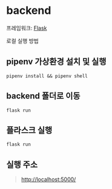 # backend

프레임워크: [Flask](https://flask.palletsprojects.com/en/2.2.x/)

로컬 실행 방법

## pipenv 가상환경 설치 및 실행

```
pipenv install && pipenv shell
```

## backend 폴더로 이동

```
flask run
```

## 플라스크 실행

```
flask run
```

## 실행 주소

> [http://localhost:5000/](http://localhost:5000/)
